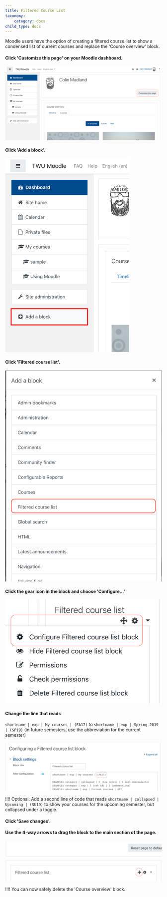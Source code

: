```yaml
---
title: Filtered Course List
taxonomy:
    category: docs
child_type: docs
---
```


Moodle users have the option of creating a filtered course list to show a condensed list of current courses and replace the 'Course overview' block.

#### Click 'Customize this page' on your Moodle dashboard.

![](filter-1.png)

#### Click 'Add a block'.

![](filter-2.png)

#### Click 'Filtered course list'.

![](filter-3.png)

#### Click the gear icon in the block and choose 'Configure...'

![](filter-4.png)

#### Change the line that reads

`shortname | exp | My courses | (FA17)` to `shortname | exp | Spring 2019 | (SP19)` (in future semesters, use the abbreviation for the current semester)

![](filter-5.png)

!!!! Optional: Add a second line of code that reads `shortname | collapsed | Upcoming | (SU19)` to show your courses for the upcoming semester, but collapsed under a toggle.

#### Click 'Save changes'.

#### Use the 4-way arrows to drag the block to the main section of the page.

![](filter-6.png)

!!!! You can now safely delete the 'Course overview' block.
